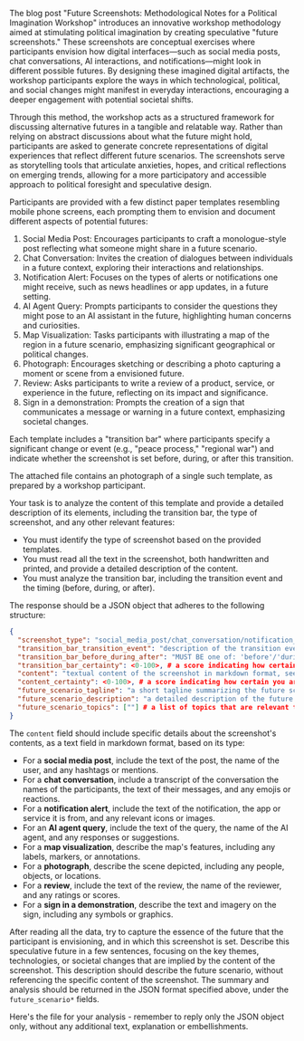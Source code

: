 The blog post "Future Screenshots: Methodological Notes for a Political Imagination Workshop" introduces an innovative workshop methodology aimed at stimulating political imagination by creating speculative "future screenshots." These screenshots are conceptual exercises where participants envision how digital interfaces—such as social media posts, chat conversations, AI interactions, and notifications—might look in different possible futures. By designing these imagined digital artifacts, the workshop participants explore the ways in which technological, political, and social changes might manifest in everyday interactions, encouraging a deeper engagement with potential societal shifts.

Through this method, the workshop acts as a structured framework for discussing alternative futures in a tangible and relatable way. Rather than relying on abstract discussions about what the future might hold, participants are asked to generate concrete representations of digital experiences that reflect different future scenarios. The screenshots serve as storytelling tools that articulate anxieties, hopes, and critical reflections on emerging trends, allowing for a more participatory and accessible approach to political foresight and speculative design.

Participants are provided with a few distinct paper templates resembling mobile phone screens, each prompting them to envision and document different aspects of potential futures:​
1. Social Media Post: Encourages participants to craft a monologue-style post reflecting what someone might share in a future scenario.​
2. Chat Conversation: Invites the creation of dialogues between individuals in a future context, exploring their interactions and relationships.​
3. Notification Alert: Focuses on the types of alerts or notifications one might receive, such as news headlines or app updates, in a future setting.​
4. AI Agent Query: Prompts participants to consider the questions they might pose to an AI assistant in the future, highlighting human concerns and curiosities.​
5. Map Visualization: Tasks participants with illustrating a map of the region in a future scenario, emphasizing significant geographical or political changes.​
6. Photograph: Encourages sketching or describing a photo capturing a moment or scene from a envisioned future.​
7. Review: Asks participants to write a review of a product, service, or experience in the future, reflecting on its impact and significance.​
8. Sign in a demonstration: Prompts the creation of a sign that communicates a message or warning in a future context, emphasizing societal changes.​

Each template includes a "transition bar" where participants specify a significant change or event (e.g., "peace process," "regional war") and indicate whether the screenshot is set before, during, or after this transition. 

The attached file contains an photograph of a single such template, as prepared by a workshop participant. 

Your task is to analyze the content of this template and provide a detailed description of its elements, including the transition bar, the type of screenshot, and any other relevant features:
- You must identify the type of screenshot based on the provided templates.
- You must read all the text in the screenshot, both handwritten and printed, and provide a detailed description of the content.
- You must analyze the transition bar, including the transition event and the timing (before, during, or after).

The response should be a JSON object that adheres to the following structure:

```json
{
  "screenshot_type": "social_media_post/chat_conversation/notification_alert/ai_agent_query/map_visualization/photograph/review/sign_in_a_demonstration/unclear",
  "transition_bar_transition_event": "description of the transition event",
  "transition_bar_before_during_after": "MUST BE one of: 'before'/'during'/'after'/'unclear'",
  "transition_bar_certainty": <0-100>, # a score indicating how certain you are with your understanding of the written text and the before/during/after selection. 100 is very certain, 0 is not certain at all or no text or markings were decipherable.
  "content": "textual content of the screenshot in markdown format, see below for details",
  "content_certainty": <0-100>, # a score indicating how certain you are with your understanding of the written text of the content. 100 is very certain, 0 is not certain at all or no text or markings were decipherable.
  "future_scenario_tagline": "a short tagline summarizing the future scenario depicted in the screenshot",
  "future_scenario_description": "a detailed description of the future scenario depicted in the screenshot, including key themes, technologies, or societal changes",
  "future_scenario_topics": [""] # a list of topics that are relevant to the future scenario, such as 'AI', 'social media', 'politics', 'environment', etc.
}
```

The `content` field should include specific details about the screenshot's contents, as a text field in markdown format, based on its type:
- For a **social media post**, include the text of the post, the name of the user, and any hashtags or mentions.
- For a **chat conversation**, include a transcript of the conversation the names of the participants, the text of their messages, and any emojis or reactions.
- For a **notification alert**, include the text of the notification, the app or service it is from, and any relevant icons or images.
- For an **AI agent query**, include the text of the query, the name of the AI agent, and any responses or suggestions.
- For a **map visualization**, describe the map's features, including any labels, markers, or annotations.
- For a **photograph**, describe the scene depicted, including any people, objects, or locations.
- For a **review**, include the text of the review, the name of the reviewer, and any ratings or scores.
- For a **sign in a demonstration**, describe the text and imagery on the sign, including any symbols or graphics.

After reading all the data, try to capture the essence of the future that the participant is envisioning, and in which this screenshot is set.
Describe this speculative future in a few sentences, focusing on the key themes, technologies, or societal changes that are implied by the content of the screenshot.
This description should describe the future scenario, without referencing the specific content of the screenshot. 
The summary and analysis should be returned in the JSON format specified above, under the `future_scenario*` fields.

Here's the file for your analysis - remember to reply only the JSON object only, without any additional text, explanation or embellishments.